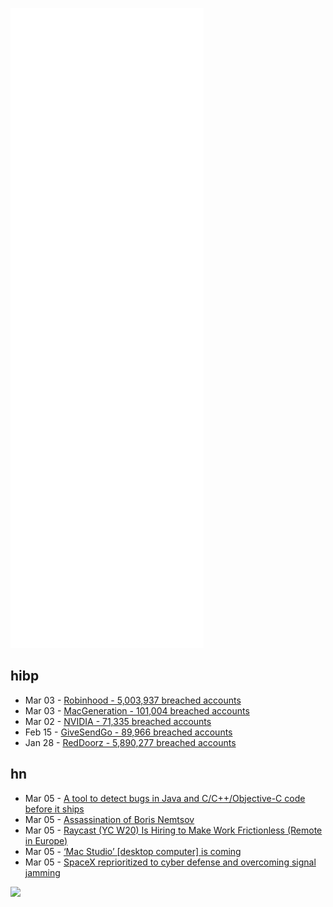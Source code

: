 ![Metrics](https://raw.githubusercontent.com/phixion/phixion/master/metrics.svg)

## hibp

<!--
for https://github.com/phixion/phixion/blob/main/.github/workflows/feeds.yml
-->
<!--START_SECTION:haveibeenpwnd-->
- Mar 03 - [Robinhood - 5,003,937 breached accounts](https://haveibeenpwned.com/PwnedWebsites#Robinhood)
- Mar 03 - [MacGeneration - 101,004 breached accounts](https://haveibeenpwned.com/PwnedWebsites#MacGeneration)
- Mar 02 - [NVIDIA - 71,335 breached accounts](https://haveibeenpwned.com/PwnedWebsites#NVIDIA)
- Feb 15 - [GiveSendGo - 89,966 breached accounts](https://haveibeenpwned.com/PwnedWebsites#GiveSendGo)
- Jan 28 - [RedDoorz - 5,890,277 breached accounts](https://haveibeenpwned.com/PwnedWebsites#RedDoorz)
<!--END_SECTION:haveibeenpwnd-->

## hn

<!--
for https://github.com/phixion/phixion/blob/main/.github/workflows/feeds.yml
-->
<!--START_SECTION:hn-->
- Mar 05 - [A tool to detect bugs in Java and C/C++/Objective-C code before it ships](https://fbinfer.com/)
- Mar 05 - [Assassination of Boris Nemtsov](https://en.wikipedia.org/wiki/Assassination_of_Boris_Nemtsov)
- Mar 05 - [Raycast (YC W20) Is Hiring to Make Work Frictionless (Remote in Europe)](https://raycast.com/careers)
- Mar 05 - [‘Mac Studio’ [desktop computer] is coming](https://9to5mac.com/2022/03/04/exclusive-mac-studio-is-coming-is-it-the-pro-mac-mini-or-mini-mac-pro/)
- Mar 05 - [SpaceX reprioritized to cyber defense and overcoming signal jamming](https://twitter.com/elonmusk/status/1499972826828259328)
<!--END_SECTION:hn-->

<!--
for https://yhype.me
-->
![](https://hit.yhype.me/github/profile?user_id=13013670)
